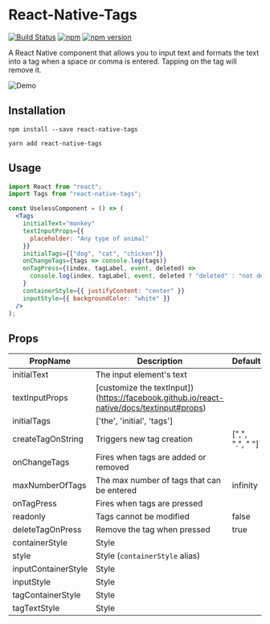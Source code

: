# React-Native-Tags

[![Build Status](https://travis-ci.org/peterp/react-native-tags.svg?branch=master)](https://travis-ci.org/peterp/react-native-tags)
[![npm](https://img.shields.io/npm/dt/express.svg)](https://www.npmjs.com/package/react-native-tags)
[![npm version](https://badge.fury.io/js/react-native-tags.svg)](https://badge.fury.io/js/react-native-tags)

A React Native component that allows you to input text and formats the text
into a tag when a space or comma is entered. Tapping on the tag will remove it.

![Demo](https://camo.githubusercontent.com/e3d6f3f87e625ad787bda1e7b518307d29d21a23/68747470733a2f2f6d656469612e67697068792e636f6d2f6d656469612f6c34394a5036786c6847723138795a46652f67697068792e676966)

## Installation

```terminal
npm install --save react-native-tags
```

```terminal
yarn add react-native-tags
```

## Usage

```jsx
import React from "react";
import Tags from "react-native-tags";

const UselessComponent = () => (
  <Tags
    initialText="monkey"
    textInputProps={{
      placeholder: "Any type of animal"
    }}
    initialTags={["dog", "cat", "chicken"]}
    onChangeTags={tags => console.log(tags)}
    onTagPress={(index, tagLabel, event, deleted) =>
      console.log(index, tagLabel, event, deleted ? "deleted" : "not deleted")
    }
    containerStyle={{ justifyContent: "center" }}
    inputStyle={{ backgroundColor: "white" }}
  />
);
```

## Props

| PropName            | Description                                                                              | Default         |
| ------------------- | ---------------------------------------------------------------------------------------- | --------------- |
| initialText         | The input element's text                                                                 |                 |
| textInputProps      | [customize the textInput])(https://facebook.github.io/react-native/docs/textinput#props) |                 |
| initialTags         | ['the', 'initial', 'tags']                                                               |                 |
| createTagOnString   | Triggers new tag creation                                                                | [",", ".", " "] |
| onChangeTags        | Fires when tags are added or removed                                                     |                 |
| maxNumberOfTags     | The max number of tags that can be entered                                               | infinity        |
| onTagPress          | Fires when tags are pressed                                                              |                 |
| readonly            | Tags cannot be modified                                                                  | false           |
| deleteTagOnPress    | Remove the tag when pressed                                                              | true            |
| containerStyle      | Style                                                                                    |                 |
| style               | Style (`containerStyle` alias)                                                           |                 |
| inputContainerStyle | Style                                                                                    |                 |
| inputStyle          | Style                                                                                    |                 |
| tagContainerStyle   | Style                                                                                    |                 |
| tagTextStyle        | Style                                                                                    |                 |
